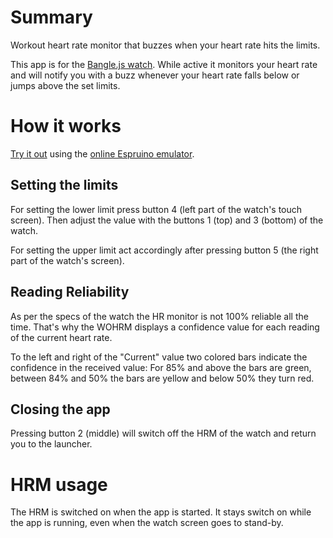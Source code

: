 # Summary
Workout heart rate monitor that buzzes when your heart rate hits the limits.

This app is for the [Bangle.js watch](https://banglejs.com/). While active it monitors your heart rate
and will notify you with a buzz whenever your heart rate falls below or jumps above the set limits.

# How it works
[Try it out](https://www.espruino.com/ide/emulator.html?codeurl=https://raw.githubusercontent.com/msdeibel/BangleApps/master/apps/wohrm/app.js&upload) using the [online Espruino emulator](https://www.espruino.com/ide/emulator.html).

## Setting the limits
For setting the lower limit press button 4 (left part of the watch's touch screen).
Then adjust the value with the buttons 1 (top) and 3 (bottom) of the watch.

For setting the upper limit act accordingly after pressing button 5 (the right part of the watch's screen).

## Reading Reliability
As per the specs of the watch the HR monitor is not 100% reliable all the time.
That's why the WOHRM displays a confidence value for each reading of the current heart rate.

To the left and right of the "Current" value two colored bars indicate the confidence in 
the received value: For 85% and above the bars are green, between 84% and 50% the bars are yellow
and below 50% they turn red.

## Closing the app
Pressing button 2 (middle) will switch off the HRM of the watch and return you to the launcher.

# HRM usage
The HRM is switched on when the app is started. It stays switch on while the app is running, even
when the watch screen goes to stand-by.
